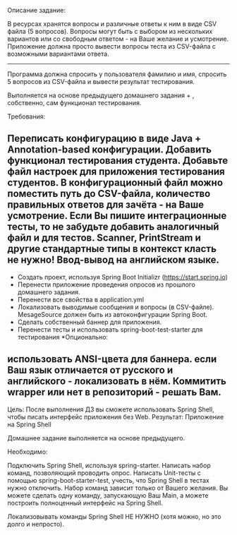 Описание задание:

В ресурсах хранятся вопросы и различные ответы к ним в виде CSV файла (5 вопросов). Вопросы могут быть с выбором из нескольких
вариантов или со свободным ответом - на Ваше желание и усмотрение. Приложение должна просто вывести вопросы теста из CSV-файла с
возможными вариантами ответа.

-----------------------------
Программа должна спросить у пользователя фамилию и имя, спросить 5 вопросов из CSV-файла и вывести результат тестирования.

Выполняется на основе предыдущего домашнего задания + , собственно, сам функционал тестирования.

Требования:

Переписать конфигурацию в виде Java + Annotation-based конфигурации. Добавить функционал тестирования студента. Добавьте файл
настроек для приложения тестирования студентов. В конфигурационный файл можно поместить путь до CSV-файла, количество правильных
ответов для зачёта - на Ваше усмотрение. Если Вы пишите интеграционные тесты, то не забудьте добавить аналогичный файл и для
тестов. Scanner, PrintStream и другие стандартные типы в контекст класть не нужно!
Ввод-вывод на английском языке.
------------------------------------------

- Создать проект, используя Spring Boot Initializr (https://start.spring.io)
- Перенести приложение проведения опросов из прошлого домашнего задания.
- Перенести все свойства в application.yml
- Локализовать выводимые сообщения и вопросы (в CSV-файле). MesageSource должен быть из автоконфигурации Spring Boot.
- Сделать собственный баннер для приложения.
- Перенести тесты и использовать spring-boot-test-starter для тестирования
  *Опционально:

использовать ANSI-цвета для баннера. если Ваш язык отличается от русского и английского - локализовать в нём. Коммитить wrapper
или нет в репозиторий - решать Вам.
-------------------------------
Цель: После выполнения ДЗ вы сможете использовать Spring Shell, чтобы писать интерфейс приложения без Web. Результат: Приложение
на Spring Shell

Домашнее задание выполняется на основе предыдущего.

Необходимо:

Подключить Spring Shell, используя spring-starter. Написать набор команд, позволяющий проводить опрос. Написать Unit-тесты с
помощью spring-boot-starter-test, учесть, что Spring Shell в тестах нужно отключить. Набор команд зависит только от Вашего
желания. Вы можете сделать одну команду, запускающую Ваш Main, а можете построить полноценный интерфейс на Spring Shell.

Локализовывать команды Spring Shell НЕ НУЖНО (хотя можно, но это долго и непросто).
